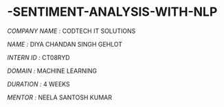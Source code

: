 # -SENTIMENT-ANALYSIS-WITH-NLP

*COMPANY NAME :* CODTECH IT SOLUTIONS

*NAME :* DIYA CHANDAN SINGH GEHLOT

*INTERN ID :* CT08RYD

*DOMAIN :* MACHINE LEARNING

*DURATION :* 4 WEEKS

*MENTOR :* NEELA SANTOSH KUMAR

